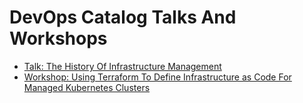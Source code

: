 # DevOps Catalog Talks And Workshops

* [Talk: The History Of Infrastructure Management](abstracts/iac.md)
* [Workshop: Using Terraform To Define Infrastructure as Code For Managed Kubernetes Clusters](abstracts/iac-workshop.md)
